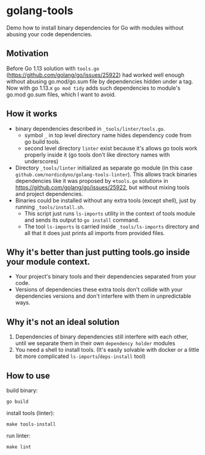 # golang-tools

Demo how to install binary dependencies for Go with modules without abusing your code dependencies.

## Motivation

Before Go 1.13 solution with `tools.go` (https://github.com/golang/go/issues/25922) had worked well enough without abusing go.mod/go.sum file by dependencies hidden under a tag. Now with go 1.13.x `go mod tidy` adds such dependencies to module's go.mod go.sum files, which I want to avoid.

## How it works

* binary dependencies described in `_tools/linter/tools.go`.
    * symbol `_` in top level directory name hides dependency code from go build tools.
    * second level directory `linter` exist because it's allows go tools work properly inside it (go tools don't like directory names with underscores)
* Directory `_tools/linter` initialized as separate go module (in this case `github.com/nordicdyno/golang-tools-linter`). This allows track binaries dependencies like it was proposed by «`tools.go` solution» in https://github.com/golang/go/issues/25922, but without mixing tools and project dependencies.
* Binaries could be installed without any extra tools (except shell), just by running `_tools/install.sh`.
  * This script just runs `ls-imports` utility in the context of tools module and sends its output to `go install` command.
  * The tool `ls-imports` is carried inside `_tools/ls-imports` directory and all that it does just prints all imports from provided files.

## Why it's better than just putting tools.go inside your module context.

* Your project's binary tools and their dependencies separated from your code.
* Versions of dependencies these extra tools don't collide with your dependencies versions and don't interfere with them in unpredictable ways.

## Why it's not an ideal solution

1. Dependencies of binary dependencies still interfere with each other, until we separate them in their own `dependency holder` modules
2. You need a shell to install tools. (It's easily solvable with docker or a little bit more complicated `ls-imports`/`deps-install` tool)

## How to use

build binary:

    go build

install tools (linter):

    make tools-install

run linter:

    make lint
